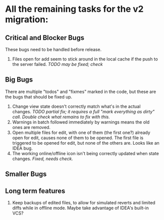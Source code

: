# All the remaining tasks for the v2 migration:


## Critical and Blocker Bugs

These bugs need to be handled before release.

1. Files open for add seem to stick around in the local cache if the push to
   the server failed. *TODO may be fixed; check*


## Big Bugs

There are multiple "todos" and "fixmes" marked in the code, but these are the bugs
that should be fixed up.

1. Change view state doesn't correctly match what's in the actual changes.
   *TODO partial fix; it requires a full "mark everything as dirty" call.
   Double check what remains to fix with this.*
1. Warnings in batch followed immediately by warnings means the old ones are removed.
1. Open multiple files for edit, with one of them (the first one?) already
   open for edit, causes none of them to be opened.
   The first file is triggered to be opened for edit, but none of the
   others are.  Looks like an IDEA bug.
1. The working online/offline icon isn't being correctly updated
   when state changes. *Fixed, needs check.*


## Smaller Bugs


## Long term features

1. Keep backups of edited files, to allow for simulated reverts and limited diffs while in
   offline mode.  Maybe take advantage of IDEA's built-in VCS?


